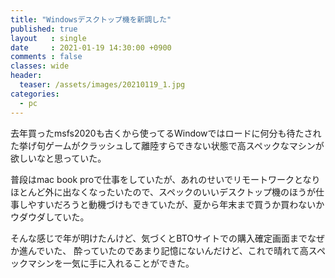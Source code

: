 ```yaml
---
title: "Windowsデスクトップ機を新調した"
published: true
layout   : single
date     : 2021-01-19 14:30:00 +0900
comments : false
classes: wide
header:
  teaser: /assets/images/20210119_1.jpg
categories:
  - pc
---
```



去年買ったmsfs2020も古くから使ってるWindowではロードに何分も待たされた挙げ句ゲームがクラッシュして離陸すらできない状態で高スペックなマシンが欲しいなと思っていた。

普段はmac book proで仕事をしていたが、あれのせいでリモートワークとなりほとんど外に出なくなったいたので、スペックのいいデスクトップ機のほうが仕事しやすいだろうと動機づけもできていたが、夏から年末まで買うか買わないかウダウダしていた。

そんな感じで年が明けたんけど、気づくとBTOサイトでの購入確定画面までなぜか進んでいた、
酔っていたのであまり記憶にないんだけど、これで晴れて高スペックマシンを一気に手に入れることができた。

